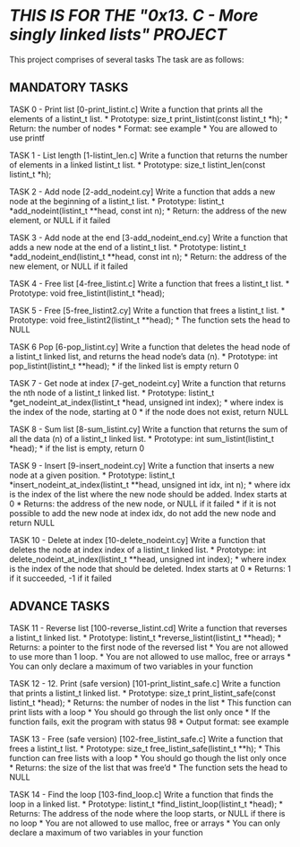 *THIS IS FOR THE "0x13. C - More singly linked lists" PROJECT*
===============================================================

This project comprises of several tasks
The task are as follows:

MANDATORY TASKS
--------------------
TASK 0 - Print list [0-print_listint.c]
Write a function that prints all the elements of a listint_t list.
	* Prototype: size_t print_listint(const listint_t *h);
        * Return: the number of nodes
        * Format: see example
        * You are allowed to use printf

TASK 1 - List length [1-listint_len.c]
Write a function that returns the number of elements in a linked listint_t list.
	* Prototype: size_t listint_len(const listint_t *h);

TASK 2 - Add node [2-add_nodeint.cy]
Write a function that adds a new node at the beginning of a listint_t list.
	* Prototype: listint_t *add_nodeint(listint_t **head, const int n);
        * Return: the address of the new element, or NULL if it failed

TASK 3 - Add node at the end [3-add_nodeint_end.cy]
Write a function that adds a new node at the end of a listint_t list.
	* Prototype: listint_t *add_nodeint_end(listint_t **head, const int n);
        * Return: the address of the new element, or NULL if it failed

TASK 4 - Free list [4-free_listint.c]
Write a function that frees a listint_t list.
	* Prototype: void free_listint(listint_t *head);

TASK 5 - Free [5-free_listint2.cy]
Write a function that frees a listint_t list.
	* Prototype: void free_listint2(listint_t **head);
        * The function sets the head to NULL

TASK 6 Pop [6-pop_listint.cy]
Write a function that deletes the head node of a listint_t linked list, and returns the head node’s data (n).
	* Prototype: int pop_listint(listint_t **head);
        * if the linked list is empty return 0

TASK 7 - Get node at index [7-get_nodeint.cy]
Write a function that returns the nth node of a listint_t linked list.
	* Prototype: listint_t *get_nodeint_at_index(listint_t *head, unsigned int index);
        * where index is the index of the node, starting at 0
        * if the node does not exist, return NULL

TASK 8 - Sum list [8-sum_listint.cy]
Write a function that returns the sum of all the data (n) of a listint_t linked list.
	* Prototype: int sum_listint(listint_t *head);
        * if the list is empty, return 0

TASK 9 - Insert [9-insert_nodeint.cy]
Write a function that inserts a new node at a given position.
	* Prototype: listint_t *insert_nodeint_at_index(listint_t **head, unsigned int idx, int n);
        * where idx is the index of the list where the new node should be added. Index starts at 0
        * Returns: the address of the new node, or NULL if it failed
        * if it is not possible to add the new node at index idx, do not add the new node and return NULL

TASK 10 - Delete at index [10-delete_nodeint.cy]
Write a function that deletes the node at index index of a listint_t linked list.
	* Prototype: int delete_nodeint_at_index(listint_t **head, unsigned int index);
        * where index is the index of the node that should be deleted. Index starts at 0
        * Returns: 1 if it succeeded, -1 if it failed


ADVANCE TASKS
-----------------------
TASK 11 - Reverse list [100-reverse_listint.cd]
Write a function that reverses a listint_t linked list.
	* Prototype: listint_t *reverse_listint(listint_t **head);
        * Returns: a pointer to the first node of the reversed list
        * You are not allowed to use more than 1 loop.
        * You are not allowed to use malloc, free or arrays
        * You can only declare a maximum of two variables in your function

TASK 12 - 12. Print (safe version) [101-print_listint_safe.c]
Write a function that prints a listint_t linked list.
	* Prototype: size_t print_listint_safe(const listint_t *head);
        * Returns: the number of nodes in the list
        * This function can print lists with a loop
       	* You should go through the list only once
        * If the function fails, exit the program with status 98
        * Output format: see example

TASK 13 - Free (safe version) [102-free_listint_safe.c]
Write a function that frees a listint_t list.
	* Prototype: size_t free_listint_safe(listint_t **h);
        * This function can free lists with a loop
        * You should go though the list only once
        * Returns: the size of the list that was free’d
        * The function sets the head to NULL

TASK 14 - Find the loop [103-find_loop.c]
Write a function that finds the loop in a linked list.
	* Prototype: listint_t *find_listint_loop(listint_t *head);
        * Returns: The address of the node where the loop starts, or NULL if there is no loop
        * You are not allowed to use malloc, free or arrays
        * You can only declare a maximum of two variables in your function
